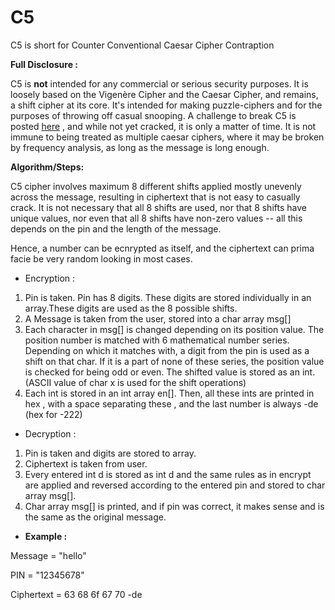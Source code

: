 # C5
C5 is short for Counter Conventional Caesar Cipher Contraption

**Full Disclosure :** 

C5 is **not** intended for any commercial or serious security purposes. It is loosely based on the Vigenère Cipher and the Caesar Cipher, and remains, a shift cipher at its core. It's intended for making puzzle-ciphers and for the purposes of throwing off casual snooping. A challenge to break C5 is posted [here](https://puzzling.stackexchange.com/questions/100920/can-you-crack-this-multiple-shift-cipher) , and while not yet cracked, it is only a matter of time. It is not immune to being treated as multiple caesar ciphers, where it may be broken by frequency analysis, as long as the message is long enough. 

**Algorithm/Steps:**

C5 cipher involves maximum 8 different shifts applied mostly unevenly across the message, resulting in ciphertext that is not easy to casually crack.
It is not necessary that all 8 shifts are used, nor that 8 shifts have unique values, nor even that all 8 shifts have non-zero values -- all this depends on the pin and the length of the message.

Hence, a number can be ecnrypted as itself, and the ciphertext can prima facie be very random looking in most cases.

- Encryption :

1. Pin is taken. Pin has 8 digits. These digits are stored individually in an array.These digits are used as the 8 possible shifts.
2. A Message is taken from the user, stored into a char array msg[]
4. Each character in msg[] is changed depending on its position value. The position number is matched with 6 mathematical number series. Depending on which it matches with, a digit from the pin is used as a shift on that char. If it is a part of none of these series, the position value is checked for being odd or even. The shifted value is stored as an int.(ASCII value of char x is used for the shift operations)
5. Each int is stored in an int array en[]. Then, all these ints are printed in hex , with a space separating these , and the last number is always -de  (hex for -222)
- Decryption :

1. Pin is taken and digits are stored to array. 
2. Ciphertext is taken from user.
3. Every entered int d is stored as int d and the same rules as in encrypt are applied and reversed according to the entered pin and stored to char array msg[].
4. Char array msg[] is printed, and if pin was correct, it makes sense and is the same as the original message. 

- **Example :**

Message = "hello"

PIN = "12345678"

Ciphertext =  63 68 6f 67 70 -de 
